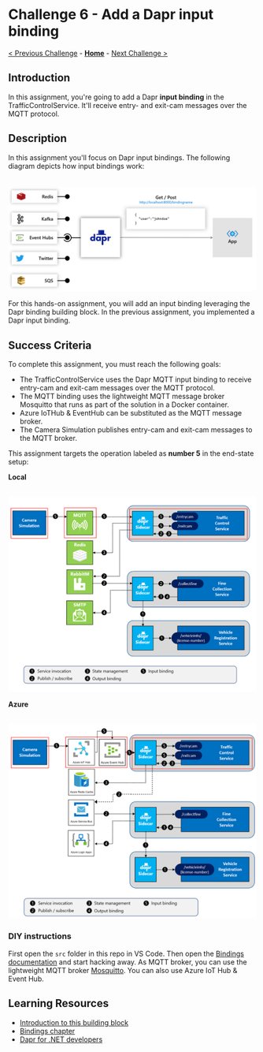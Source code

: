 # Challenge 6 - Add a Dapr input binding

[< Previous Challenge](./Challenge-05.md) - **[Home](../README.md)** - [Next Challenge >](./Challenge-07.md)

## Introduction

In this assignment, you're going to add a Dapr **input binding** in the TrafficControlService. It'll receive entry- and exit-cam messages over the MQTT protocol.

## Description

In this assignment you'll focus on Dapr input bindings. The following diagram depicts how input bindings work:

<img src="../.img/Challenge-06/input-binding.png" style="zoom: 50%;padding-top: 40px;" />

For this hands-on assignment, you will add an input binding leveraging the Dapr binding building block. In the previous assignment, you implemented a Dapr input binding. 

## Success Criteria

To complete this assignment, you must reach the following goals:

- The TrafficControlService uses the Dapr MQTT input binding to receive entry-cam and exit-cam messages over the MQTT protocol.
- The MQTT binding uses the lightweight MQTT message broker Mosquitto that runs as part of the solution in a Docker container.
- Azure IoTHub & EventHub can be substituted as the MQTT message broker.
- The Camera Simulation publishes entry-cam and exit-cam messages to the MQTT broker.

This assignment targets the operation labeled as **number 5** in the end-state setup:

**Local**

<img src="../.img/Challenge-06/input-binding-operation.png" style="zoom: 67%;padding-top: 25px;" />

**Azure**

<img src="../.img/Challenge-06/input-binding-operation-azure.png" style="zoom: 67%;padding-top: 25px;" />

### DIY instructions

First open the `src` folder in this repo in VS Code. Then open the [Bindings documentation](https://docs.dapr.io/developing-applications/building-blocks/bindings/) and start hacking away. As MQTT broker, you can use the lightweight MQTT broker [Mosquitto](https://mosquitto.org/). You can also use Azure IoT Hub & Event Hub.

## Learning Resources

- [Introduction to this building block](https://docs.dapr.io/developing-applications/building-blocks/bindings/)
- [Bindings chapter](https://docs.microsoft.com/dotnet/architecture/dapr-for-net-developers/bindings)
- [Dapr for .NET developers](https://docs.microsoft.com/dotnet/architecture/dapr-for-net-developers/)
